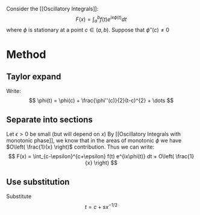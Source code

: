 Consider the [[Oscillatory Integrals]]:
$$
F(x)=\int_{a}^{b}f(t)e^{ix\phi(t)}dt
$$
where $\phi$ is stationary at a point $c\in(a,b)$.
Suppose that $\phi''(c)\neq0$

# Method
## Taylor expand
Write:
$$
\phi(t) = \phi(c) + \frac{\phi''(c)}{2}(t-c)^{2} + \dots
$$
## Separate into sections
Let $\epsilon>0$ be small (but will depend on $x$)
By [[Oscillatory Integrals with monotonic phase]], 
we know that in the areas of monotonic $\phi$ 
we have $O\left( \frac{1}{x} \right)$ contribution.
Thus we can write:
$$
F(x) = \int_{c-\epsilon}^{c+\epsilon} f(t) e^{ix\phi(t)} dt + O\left( \frac{1}{x} \right)
$$
## Use substitution
Substitute
$$
t= c+ s x^{-1/2}
$$